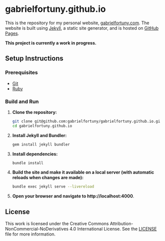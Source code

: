 # gabrielfortuny.github.io

This is the repository for my personal website, [gabrielfortuny.com](https://gabrielfortuny.com/). The website is built using [Jekyll](https://jekyllrb.com/), a static site generator, and is hosted on [GitHub Pages](https://pages.github.com/).

**This project is currently a work in progress.**

## Setup Instructions

### Prerequisites

- [Git](https://git-scm.com/)
- [Ruby](https://www.ruby-lang.org/en/documentation/installation/)

### Build and Run

1. **Clone the repository:**

   ```sh
   git clone git@github.com:gabrielfortuny/gabrielfortuny.github.io.git
   cd gabrielfortuny.github.io
   ```

2. **Install Jekyll and Bundler:**

   ```sh
   gem install jekyll bundler
   ```

3. **Install dependencies:**

   ```sh
   bundle install
   ```

4. **Build the site and make it available on a local server (with automatic reloads when changes are made):**

   ```sh
   bundle exec jekyll serve --livereload
   ```

5. **Open your browser and navigate to http://localhost:4000**.

## License

This work is licensed under the Creative Commons Attribution-NonCommercial-NoDerivatives 4.0 International License. See the [LICENSE](./LICENSE) file for more information.
